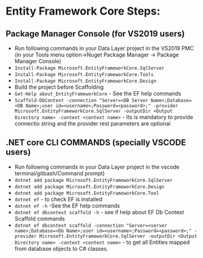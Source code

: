 # Entity Framework Core Steps:

## Package Manager Console (for VS2019 users)
- Run following commands in your Data Layer project in the VS2019 PMC (in your Tools menu option->Nuget Package Manager -> Package Manager Console)
- `Install-Package Microsoft.EntityFrameworkCore.SqlServer`
- `Install-Package Microsoft.EntityFrameworkCore.Tools`
- `Install-Package Microsoft.EntityFrameworkCore.Design`
- Build the project before Scaffolding
- `Get-Help about_EntityFrameworkCore` - See the EF help commands
- `Scaffold-DbContext -connection "Server=<DB Server Name>;Database=<DB Name>;user id=<username>;Password=<password>;" -provider Microsoft.EntityFrameworkCore.SqlServer -outputDir <Output Directory name> -context <context name>` - Its is mandatory to provide connectio string and the provider rest parameters are optional

## .NET core CLI COMMANDS (specially VSCODE users)
- Run following commands in your Data Layer project in the vscode terminal/gitbash/Command prompt)
- `dotnet add package Microsoft.EntityFrameworkCore.SqlServer`
- `dotnet add package Microsoft.EntityFrameworkCore.Design`
- `dotnet add package Microsoft.EntityFrameworkCore.Tool`
- `dotnet ef` - to check EF is installed
- `dotnet ef -h` -See the EF help commands
- `dotnet ef dbcontext scaffold -h` - see if help about EF Db Context Scaffold commands
- `dotnet ef dbcontext scaffold -connection "Server=<server name>;Database=<Db Name>;user id=<username>;Password=<password>;" -provider Microsoft.EntityFrameworkCore.SqlServer -outputDir <Output Directory name> -context <context name>` - to get all Entities mapped from database objects to C# classes.
